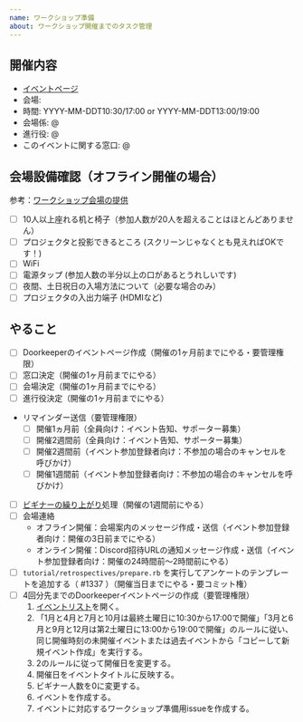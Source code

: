 ```yaml
---
name: ワークショップ準備
about: ワークショップ開催までのタスク管理
---
```


## 開催内容

- [イベントページ](https://oss-gate.doorkeeper.jp/events/TODO)
- 会場: 
- 時間: YYYY-MM-DDT10:30/17:00 or YYYY-MM-DDT13:00/19:00
- 会場係: @
- 進行役: @
- このイベントに関する窓口: @

## 会場設備確認（オフライン開催の場合）

参考：[ワークショップ会場の提供](https://oss-gate.github.io/sponsors/wanted.html#workshop-space)

- [ ] 10人以上座れる机と椅子（参加人数が20人を超えることはほとんどありません）
- [ ] プロジェクタと投影できるところ (スクリーンじゃなくとも見えればOKです！)
- [ ] WiFi
- [ ] 電源タップ (参加人数の半分以上の口があるとうれしいです)
- [ ] 夜間、土日祝日の入場方法について（必要な場合のみ）
- [ ] プロジェクタの入出力端子 (HDMIなど)

## やること

- [ ] Doorkeeperのイベントページ作成（開催の1ヶ月前までにやる・要管理権限）
- [ ] 窓口決定（開催の1ヶ月前までにやる）
- [ ] 会場決定（開催の1ヶ月前までにやる）
- [ ] 進行役決定（開催の1ヶ月前までにやる）
- リマインダー送信（要管理権限）
  - [ ] 開催1ヵ月前（全員向け：イベント告知、サポーター募集）
  - [ ] 開催2週間前（全員向け：イベント告知、サポーター募集）
  - [ ] 開催2週間前（イベント参加登録者向け：不参加の場合のキャンセルを呼びかけ）
  - [ ] 開催1週間前（イベント参加登録者向け：不参加の場合のキャンセルを呼びかけ）
- [ ] [ビギナーの繰り上がり](https://oss-gate.github.io/workshop/beginner-preferential-treatment.html)処理（開催の1週間前にやる）
- [ ] 会場連絡
  - オフライン開催：会場案内のメッセージ作成・送信（イベント参加登録者向け：開催の3日前までにやる）
  - オンライン開催：Discord招待URLの通知メッセージ作成・送信（イベント参加登録者向け：開催の24時間前～2時間前にやる）
- [ ] `tutorial/retrospectives/prepare.rb` を実行してアンケートのテンプレートを追加する（ #1337 ）（開催当日までにやる・要コミット権）
- [ ] 4回分先までのDoorkeeperイベントページの作成（要管理権限）
  1. [イベントリスト](https://manage.doorkeeper.jp/groups/oss-gate/events)を開く。
  2. 「1月と4月と7月と10月は最終土曜日に10:30から17:00で開催」「3月と6月と9月と12月は第2土曜日に13:00から19:00で開催」のルールに従い、同じ開催時刻の未開催イベントまたは過去イベントから「コピーして新規イベント作成」を実行する。
  3. 2のルールに従って開催日を変更する。
  4. 開催日をイベントタイトルに反映する。
  5. ビギナー人数を0に変更する。
  6. イベントを作成する。
  7. イベントに対応するワークショップ準備用issueを作成する。
